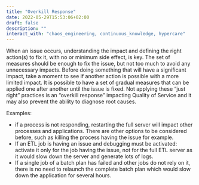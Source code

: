 ```yaml
---
title: "Overkill Response"
date: 2022-05-29T15:53:06+02:00
draft: false
description: ""
interact_with: "chaos_engineering, continuous_knowledge, hypercare"
---
```


When an issue occurs, understanding the impact and defining the right action(s) to fix it, with no or minimum side effect, is key. The set of measures should be enough to fix the issue, but not too much to avoid any unnecessary impacts. Before doing something that will have a significant impact, take a moment to see if another action is possible with a more limited impact. It is possible to have a set of gradual measures that can be applied one after another until the issue is fixed. Not applying these “just right” practices is an “overkill response” impacting Quality of Service and it may also prevent the ability to diagnose root causes. 
 
Examples: 
-	if a process is not responding, restarting the full server will impact other processes and applications. There are other options to be considered before, such as killing the process having the issue for example. 
-	If an ETL job is having an issue and debugging must be activated: activate it only for the job having the issue, not for the full ETL server as it would slow down the server and generate lots of logs. 
-	If a single job of a batch plan has failed and other jobs do not rely on it, there is no need to relaunch the complete batch plan which would slow down the application for several hours. 
